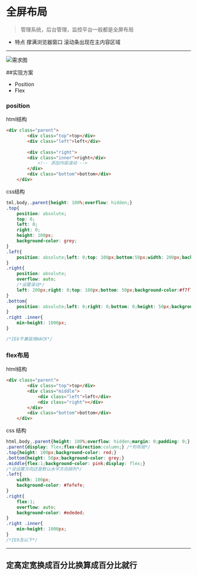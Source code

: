 # 全屏布局

> 管理系统，后台管理，监控平台一般都是全屏布局

- 特点
撑满浏览器窗口
滚动条出现在主内容区域

---
![需求图](http://i13.tietuku.com/e594739669258a24s.png)

##实现方案

- Position
- Flex

### position

html结构

```html
<div class="parent">
		<div class="top">top</div>
		<div class="left">left</div>
		
		<div class="right">
		<div class="inner">right</div>
            <!-- 添加内容滚动 -->
        </div>
		<div class="bottom">bottom</div>
	</div>
```

css结构

```css
tml,body,.parent{height: 100%;overflow: hidden;}
.top{
	position: absolute;
	top: 0;
	left: 0;
	right: 0;
	height: 100px;
	background-color: grey;
}
.left{
	position: absolute;left: 0;top: 100px;bottom:50px;width: 200px;background-color: #ededed;
}
.right{
	position: absolute;
	overflow: auto; 
	/*设置滚动*/
	left: 200px;right: 0;top: 100px;bottom: 50px;background-color:#f7f7f7;
}
.bottom{
	position: absolute;left: 0;right: 0;bottom: 0;height: 50px;background-color: #d6d6d6;
}
.right .inner{
	min-height: 1000px;
}

/*IE6不兼容用HACK*/
```
### flex布局

html结构

```html
<div class="parent">
		<div class="top">top</div>
		<div class="middle">
			<div class="left">left</div>
			<div class="right"></div>
		</div>
		<div class="bottom">bottom</div>
	</div>
```


css 结构

```css
html,body,.parent{height: 100%;overflow: hidden;margin: 0;padding: 0;}
.parent{display: flex;flex-direction:column;} /*列布局*/
.top{height: 100px;background-color: red;}
.bottom{height: 50px;background-color: grey;}
.middle{flex:1;background-color: pink;display: flex;}
/*没设置方向还是默认水平方向排列*/
.left{
	width: 100px;
	background-color: #fefefe;
}
.right{
	flex:1;
	overflow: auto;
	background-color: #ededed;
}
.right .inner{
	min-height: 1000px; 
}
/*IE9及以下*/
```
---
定高定宽换成百分比换算成百分比就行
--





